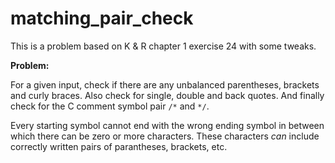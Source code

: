# matching_pair_check

This is a problem based on K & R chapter 1 exercise 24 with some tweaks.

**Problem:**

For a given input, check if there are any unbalanced parentheses, brackets and curly braces. Also check
for single, double and back quotes. And finally check for the C comment symbol pair `/*` and `*/`.

Every starting symbol cannot end with the wrong ending symbol in between which there can be zero or more
characters. These characters _can_ include correctly written pairs of parantheses, brackets, etc.
